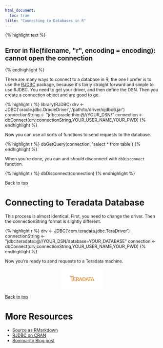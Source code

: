 ```yaml
---
html_document:
  toc: true
title: "Connecting to Databases in R"
---
```



{% highlight text %}
## Error in file(filename, "r", encoding = encoding): cannot open the connection
{% endhighlight %}

There are many ways to connect to a database in R, the one I prefer is to use the [RJDBC](https://github.com/s-u/RJDBC) package, because it's fairly straight forward and simple to use RJDBC.  You need to get your driver, and then define the DSN.  Then you create a connection object and are good to go.


{% highlight r %}
library(RJDBC)
drv <- JDBC('oracle.jdbc.OracleDriver','/path/to/driver/ojdbc6.jar')
connectionString <- "jdbc:oracle:thin:@//YOUR_DSN/"
connection <- dbConnect(drv,connectionString,YOUR_USER_NAME,YOUR_PWD)
{% endhighlight %}

Now you can use all sorts of functions to send requests to the database.


{% highlight r %}
dbGetQuery(connection, 'select * from table')
{% endhighlight %}

When you're done, you can and *should* disconnect with `dbDisconnect` function.


{% highlight r %}
dbDisconnect(connection)
{% endhighlight %}

<a href="#top">Back to top</a>

# Connecting to Teradata Database

This process is almost identical.  First, you need to change the driver. Then the connectionString format is slightly different.


{% highlight r %}
drv <- JDBC('com.teradata.jdbc.TeraDriver')
connectionString <- "jdbc:teradata::@//YOUR_DSN/database=YOUR_DATABASE"
connection <- dbConnect(drv,connectionString,YOUR_USER_NAME,YOUR_PWD)
{% endhighlight %}

Now you're ready to send requests to a Teradata machine.

<img src="/figure/source/2016-01-26-connecting-to-dbs/unnamed-chunk-5-1.png" title="plot of chunk unnamed-chunk-5" alt="plot of chunk unnamed-chunk-5" style="display: block; margin: auto;" />

<a href="#top">Back to top</a>

# More Resources
- [Source as RMarkdown](https://github.com/rweyant/bertplot/)
- [RJDBC on CRAN](https://cran.r-project.org/web/packages/RJDBC/index.html)
- [Bommarito Blog post](http://bommaritollc.com/2012/11/connecting-r-to-an-oracle-database-with-rjdbc/?utm_source=rss&utm_medium=rss&utm_campaign=connecting-r-to-an-oracle-database-with-rjdbc)
